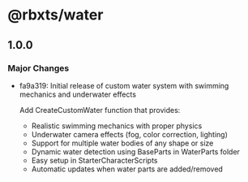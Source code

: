 # @rbxts/water

## 1.0.0

### Major Changes

- fa9a319: Initial release of custom water system with swimming mechanics and underwater effects

  Add CreateCustomWater function that provides:
  - Realistic swimming mechanics with proper physics
  - Underwater camera effects (fog, color correction, lighting)
  - Support for multiple water bodies of any shape or size
  - Dynamic water detection using BaseParts in WaterParts folder
  - Easy setup in StarterCharacterScripts
  - Automatic updates when water parts are added/removed
